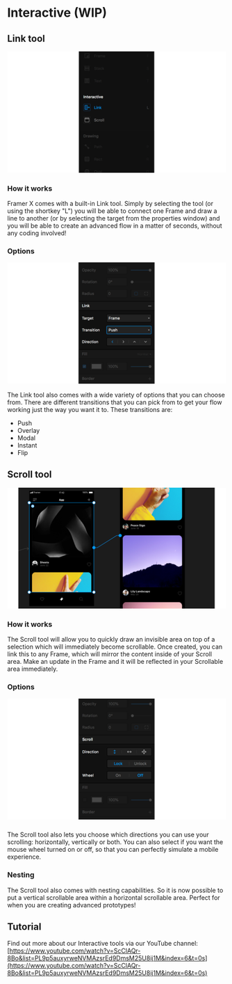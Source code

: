 # Interactive \(WIP\)

## Link tool

![The link tool](../.gitbook/assets/link.png)

### How it works

Framer X comes with a built-in Link tool. Simply by selecting the tool \(or using the shortkey "L"\) you will be able to connect one Frame and draw a line to another \(or by selecting the target from the properties window\) and you will be able to create an advanced flow in a matter of seconds, without any coding involved!

### Options

![](../.gitbook/assets/properties.png)

The Link tool also comes with a wide variety of options that you can choose from. There are different transitions that you can pick from to get your flow working just the way you want it to. These transitions are:

* Push
* Overlay
* Modal
* Instant
* Flip

## Scroll tool

![](../.gitbook/assets/scroll.png)

### How it works

The Scroll tool will allow you to quickly draw an invisible area on top of a selection which will immediately become scrollable. Once created, you can link this to any Frame, which will mirror the content inside of your Scroll area. Make an update in the Frame and it will be reflected in your Scrollable area immediately.

### Options

![](../.gitbook/assets/scrollin.png)

### 

The Scroll tool also lets you choose which directions you can use your scrolling: horizontally, vertically or both. You can also select if you want the mouse wheel turned on or off, so that you can perfectly simulate a mobile experience.

### Nesting

The Scroll tool also comes with nesting capabilities. So it is now possible to put a vertical scrollable area within a horizontal scrollable area. Perfect for when you are creating advanced prototypes!

## Tutorial

Find out more about our Interactive tools via our YouTube channel: [https://www.youtube.com/watch?v=ScClAQr-8Bo&list=PL9p5auxyrweNVMAzsrEd9DmsM25U8ij1M&index=6&t=0s](https://www.youtube.com/watch?v=ScClAQr-8Bo&list=PL9p5auxyrweNVMAzsrEd9DmsM25U8ij1M&index=6&t=0s)

